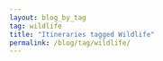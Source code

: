 ```yaml
---
layout: blog_by_tag
tag: wildlife
title: "Itineraries tagged Wildlife"
permalink: /blog/tag/wildlife/
---
```

